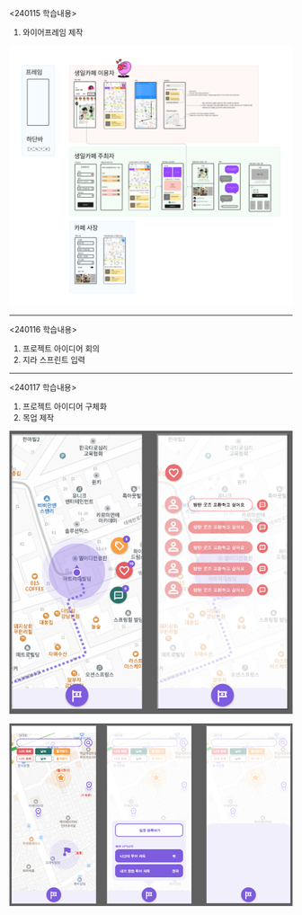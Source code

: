 <240115 학습내용>
1. 와이어프레임 제작

![와이어프레임](./wireframe.png)

---

<240116 학습내용>
1. 프로젝트 아이디어 회의
2. 지라 스프린트 입력

---

<240117 학습내용>
1. 프로젝트 아이디어 구체화
2. 목업 제작

![목업1](./image1.png)

![목업2](./image2.png)

